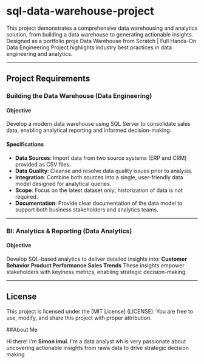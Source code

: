 # sql-data-warehouse-project
This project demonstrates a comprehensive data warehousing and analytics solution, from building a data warehouse to generating actionable insights. Designed as a portfolio proje Data Warehouse from Scratch | Full Hands-On Data Engineering Project highlights industry best practices in data engineering and analytics.

---

## Project Requirements

### Building the Data Warehouse (Data Engineering)

#### Objective
Develop a modern data warehouse using SQL Server to consolidate sales data, enabling analytical reporting and informed decision-making.

#### Specifications
- **Data Sources**: Import data from two source systems (ERP and CRM) provided as CSV files.
- **Data Quality**: Cleanse and resolve data quality issues prior to analysis.
- **Integration**: Combine both sources into a single, user-friendly data model designed for analytical queries.
- **Scope**: Focus on the latest dataset only; historization of data is not required.
- **Documentation**: Provide clear documentation of the data model to support both business stakeholders and analytics teams.

---

### BI: Analytics & Reporting (Data Analytics)

#### Objective
Develop SQL-based analytics to deliver detailed insights into:
**Customer Behavior**
**Product Performance**
**Sales Trends**
These insights empower stakeholders with keyiness metrics, enabling strategic decision-making.

---

## License
This project is licensed under the [MIT License] (LICENSE). You are free to use, modify, and share this project with proper attribution.

##About Me

Hi there! I'm **Simon imui**. I'm a data analyst wh is very passionate about uncovering actionable insights from rawa data to drive strategic decision making  
